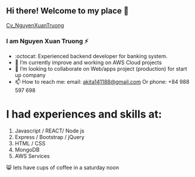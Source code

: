 ## Hi there! Welcome to my place 👋
[Cv_NguyenXuanTruong](https://akita141188.github.io/Cv_NguyenXuanTruong/)
### I am Nguyen Xuan Truong ⚡
- :octocat:  Experienced backend developer for banking system.
- 🌱 I’m currently improve and working on AWS Cloud projects
- 👯 I’m looking to collaborate on Web/apps project (production) for start up company
- 📫 How to reach me: email: akita141188@gmail.com Or phone: +84 988 597 698 


# I had experiences and skills at:
1. Javascript / REACT/ Node js   
2. Express / Bootstrap / jQuery 
3. HTML / CSS  
4. MongoDB
5. AWS Services

😸 lets have cups of coffee in a saturday noon 

